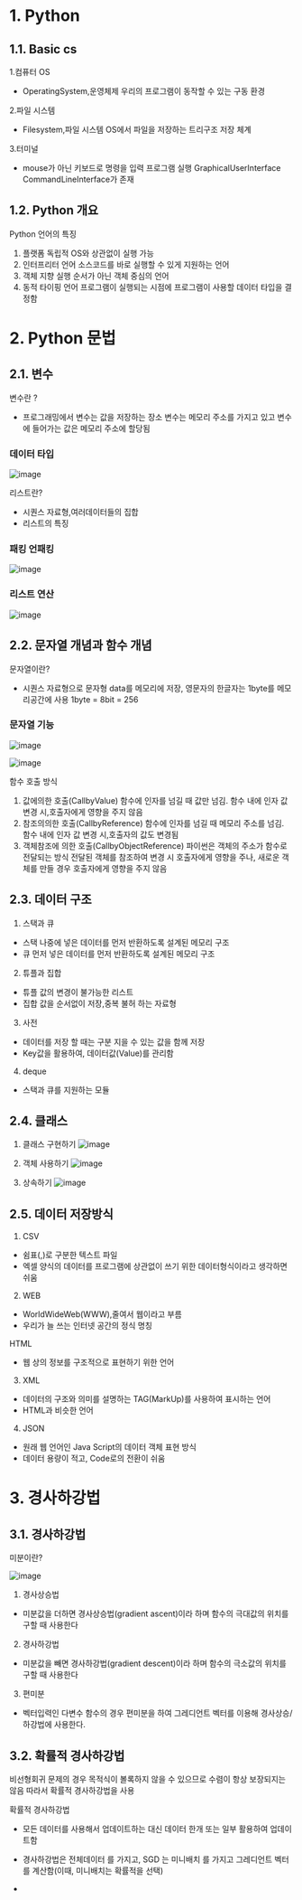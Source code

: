 # 1. Python

## 1.1. Basic cs

1.컴퓨터 OS
- OperatingSystem,운영체제
  우리의 프로그램이 동작할 수 있는 구동 환경
  
2.파일 시스템
- Filesystem,파일 시스템
  OS에서 파일을 저장하는 트리구조 저장 체계

3.터미널
- mouse가 아닌 키보드로 명령을 입력 프로그램 실행
  GraphicalUserInterface CommandLineInterface가 존재

## 1.2. Python 개요

Python 언어의 특징

1. 플랫폼 독립적
  OS와 상관없이 실행 가능
2. 인터프리터 언어
  소스코드를 바로 실행할 수 있게 지원하는 언어
3. 객체 지향
  실행 순서가 아닌 객체 중심의 언어
4. 동적 타이핑 언어
  프로그램이 실행되는 시점에 프로그램이 사용할 데이터 타입을 결정함

# 2. Python 문법  

## 2.1. 변수

변수란 ?

- 프로그래밍에서 변수는 값을 저장하는 장소
  변수는 메모리 주소를 가지고 있고 변수에 들어가는 값은 메모리 주소에 할당됨
  
### 데이터 타입
![image](https://github.com/leedohyeong/Naver_AI_Tech/assets/60651691/1cc1bd4a-0302-4594-9731-95d9c9552a69)

리스트란?

- 시퀀스 자료형,여러데이터들의 집합
- 리스트의 특징
  
### 패킹 언패킹
![image](https://github.com/leedohyeong/Naver_AI_Tech/assets/60651691/3eafdac6-0cef-4f78-9ad8-fbcc9da46458)

### 리스트 연산
![image](https://github.com/leedohyeong/Naver_AI_Tech/assets/60651691/08e7874f-fcdf-4ee6-b6eb-2fdaba997533)

## 2.2. 문자열 개념과 함수 개념

문자열이란?

- 시퀀스 자료형으로 문자형 data를 메모리에 저장, 영문자의 한글자는 1byte를 메모리공간에 사용
  1byte = 8bit = 256

### 문자열 기능
![image](https://github.com/leedohyeong/Naver_AI_Tech/assets/60651691/bf433ac0-37b8-4386-a103-36508b0901b4)

![image](https://github.com/leedohyeong/Naver_AI_Tech/assets/60651691/d7095896-4cf2-423e-9214-5e7339f265ed)

함수 호출 방식

1. 값에의한 호출(CallbyValue)
  함수에 인자를 넘길 때 값만 넘김. 함수 내에 인자 값 변경 시,호출자에게 영향을 주지 않음
2. 참조의의한 호출(CallbyReference)
  함수에 인자를 넘길 때 메모리 주소를 넘김. 함수 내에 인자 값 변경 시,호출자의 값도 변경됨
3. 객체참조에 의한 호출(CallbyObjectReference)
  파이썬은 객체의 주소가 함수로 전달되는 방식 전달된 객체를 참조하여 변경 시 호출자에게 영향을 주나, 새로운 객체를 만들 경우 호출자에게 영향을 주지 않음

## 2.3. 데이터 구조

1. 스택과 큐
- 스택 
  나중에 넣은 데이터를 먼저 반환하도록 설계된 메모리 구조
- 큐
  먼저 넣은 데이터를 먼저 반환하도록 설계된 메모리 구조
  
2. 튜플과 집합
- 튜플
  값의 변경이 불가능한 리스트
- 집합
  값을 순서없이 저장,중복 불허 하는 자료형
  
3. 사전
- 데이터를 저장 할 때는 구분 지을 수 있는 값을 함께 저장
- Key값을 활용하여, 데이터값(Value)를 관리함

4. deque
- 스택과 큐를 지원하는 모듈

## 2.4. 클래스

1. 클래스 구현하기
![image](https://github.com/leedohyeong/Naver_AI_Tech/assets/60651691/9083ff6f-0d95-4e64-8ed6-d460a4127de0)

2. 객체 사용하기
![image](https://github.com/leedohyeong/Naver_AI_Tech/assets/60651691/f2e426c4-e545-4369-ada8-6c0b4ef1e146)

 3. 상속하기
![image](https://github.com/leedohyeong/Naver_AI_Tech/assets/60651691/de6ad2b0-e4f3-4fe3-9c0c-d728222e7065)

## 2.5. 데이터 저장방식

1. CSV
- 쉼표(,)로 구분한 텍스트 파일
- 엑셀 양식의 데이터를 프로그램에 상관없이 쓰기 위한 데이터형식이라고 생각하면 쉬움
  
2. WEB
- WorldWideWeb(WWW),줄여서 웹이라고 부름
- 우리가 늘 쓰는 인터넷 공간의 정식 명칭

HTML
- 웹 상의 정보를 구조적으로 표현하기 위한 언어

3. XML
- 데이터의 구조와 의미를 설명하는 TAG(MarkUp)를 사용하여 표시하는 언어
- HTML과 비슷한 언어

4. JSON
- 원래 웹 언어인 Java Script의 데이터 객체 표현 방식
- 데이터 용량이 적고, Code로의 전환이 쉬움

# 3. 경사하강법

## 3.1. 경사하강법

미분이란?

![image](https://github.com/leedohyeong/Naver_AI_Tech/assets/60651691/5c91d5eb-3250-4a23-8359-16905a1c20b0)

1. 경사상승법
- 미분값을 더하면 경사상승법(gradient ascent)이라 하며 함수의 극대값의 위치를 구할 때 사용한다

2. 경사하강법
- 미분값을 빼면 경사하강법(gradient descent)이라 하며 함수의 극소값의 위치를 구할 때 사용한다

3. 편미분
- 벡터입력인 다변수 함수의 경우 편미분을 하여 그레디언트 벡터를 이용해 경사상승/하강법에 사용한다.

## 3.2. 확률적 경사하강법

비선형회귀 문제의 경우 목적식이 볼록하지 않을 수 있으므로 수렴이 항상 보장되지는 않음
따라서 확률적 경사하강법을 사용

확률적 경사하강법
- 모든 데이터를 사용해서 업데이트하는 대신 데이터 한개 또는 일부 활용하여 업데이트함
- 경사하강법은 전체데이터 를 가지고, SGD 는 미니배치 를 가지고 그레디언트 벡터를 계산함(이때, 미니배치는 확률적을 선택)

- 
